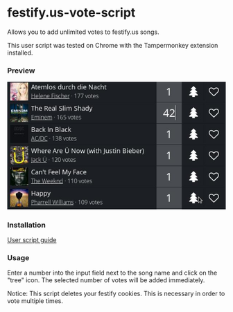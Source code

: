 # festify.us-vote-script

Allows you to add unlimited votes to festify.us songs.

This user script was tested on Chrome with the Tampermonkey extension installed.

### Preview

![Preview](/preview.jpg?raw=true)

### Installation

[User script guide](https://github.com/OpenUserJs/OpenUserJS.org/wiki/Userscript-beginners-HOWTO)

### Usage

Enter a number into the input field next to the song name and click on the "tree" icon. The selected number of votes will be added immediately.

Notice: This script deletes your festify cookies. This is necessary in order to vote multiple times.
